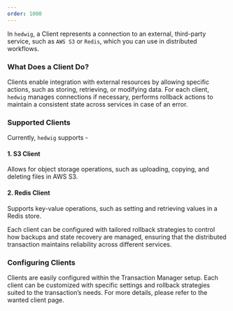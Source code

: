 ```yaml
---
order: 1000
---
```


In `hedwig`, a Client represents a connection to an external, third-party service, such as `AWS S3` or `Redis`, which you can use in distributed workflows. 

### What Does a Client Do?
Clients enable integration with external resources by allowing specific actions, such as storing, retrieving, or modifying data. For each client, `hedwig` manages connections if necessary, performs rollback actions to maintain a consistent state across services in case of an error.

### Supported Clients
Currently, `hedwig` supports -

#### 1. S3 Client
Allows for object storage operations, such as uploading, copying, and deleting files in AWS S3.

#### 2. Redis Client
Supports key-value operations, such as setting and retrieving values in a Redis store.

Each client can be configured with tailored rollback strategies to control how backups and state recovery are managed, ensuring that the distributed transaction maintains reliability across different services.

### Configuring Clients
Clients are easily configured within the Transaction Manager setup. Each client can be customized with specific settings and rollback strategies suited to the transaction’s needs. For more details, please refer to the wanted client page.